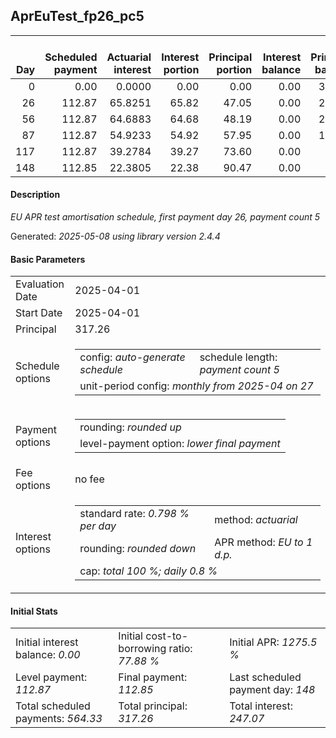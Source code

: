 <h2>AprEuTest_fp26_pc5</h2>
<table>
    <thead style="vertical-align: bottom;">
        <th style="text-align: right;">Day</th>
        <th style="text-align: right;">Scheduled payment</th>
        <th style="text-align: right;">Actuarial interest</th>
        <th style="text-align: right;">Interest portion</th>
        <th style="text-align: right;">Principal portion</th>
        <th style="text-align: right;">Interest balance</th>
        <th style="text-align: right;">Principal balance</th>
        <th style="text-align: right;">Total actuarial interest</th>
        <th style="text-align: right;">Total interest</th>
        <th style="text-align: right;">Total principal</th>
    </thead>
    <tr style="text-align: right;">
        <td class="ci00">0</td>
        <td class="ci01" style="white-space: nowrap;">0.00</td>
        <td class="ci02">0.0000</td>
        <td class="ci03">0.00</td>
        <td class="ci04">0.00</td>
        <td class="ci05">0.00</td>
        <td class="ci06">317.26</td>
        <td class="ci07">0.0000</td>
        <td class="ci08">0.00</td>
        <td class="ci09">0.00</td>
    </tr>
    <tr style="text-align: right;">
        <td class="ci00">26</td>
        <td class="ci01" style="white-space: nowrap;">112.87</td>
        <td class="ci02">65.8251</td>
        <td class="ci03">65.82</td>
        <td class="ci04">47.05</td>
        <td class="ci05">0.00</td>
        <td class="ci06">270.21</td>
        <td class="ci07">65.8251</td>
        <td class="ci08">65.82</td>
        <td class="ci09">47.05</td>
    </tr>
    <tr style="text-align: right;">
        <td class="ci00">56</td>
        <td class="ci01" style="white-space: nowrap;">112.87</td>
        <td class="ci02">64.6883</td>
        <td class="ci03">64.68</td>
        <td class="ci04">48.19</td>
        <td class="ci05">0.00</td>
        <td class="ci06">222.02</td>
        <td class="ci07">130.5134</td>
        <td class="ci08">130.50</td>
        <td class="ci09">95.24</td>
    </tr>
    <tr style="text-align: right;">
        <td class="ci00">87</td>
        <td class="ci01" style="white-space: nowrap;">112.87</td>
        <td class="ci02">54.9233</td>
        <td class="ci03">54.92</td>
        <td class="ci04">57.95</td>
        <td class="ci05">0.00</td>
        <td class="ci06">164.07</td>
        <td class="ci07">185.4367</td>
        <td class="ci08">185.42</td>
        <td class="ci09">153.19</td>
    </tr>
    <tr style="text-align: right;">
        <td class="ci00">117</td>
        <td class="ci01" style="white-space: nowrap;">112.87</td>
        <td class="ci02">39.2784</td>
        <td class="ci03">39.27</td>
        <td class="ci04">73.60</td>
        <td class="ci05">0.00</td>
        <td class="ci06">90.47</td>
        <td class="ci07">224.7150</td>
        <td class="ci08">224.69</td>
        <td class="ci09">226.79</td>
    </tr>
    <tr style="text-align: right;">
        <td class="ci00">148</td>
        <td class="ci01" style="white-space: nowrap;">112.85</td>
        <td class="ci02">22.3805</td>
        <td class="ci03">22.38</td>
        <td class="ci04">90.47</td>
        <td class="ci05">0.00</td>
        <td class="ci06">0.00</td>
        <td class="ci07">247.0955</td>
        <td class="ci08">247.07</td>
        <td class="ci09">317.26</td>
    </tr>
</table>
<h4>Description</h4>
<p><i>EU APR test amortisation schedule, first payment day 26, payment count 5</i></p>
<p>Generated: <i>2025-05-08 using library version 2.4.4</i></p>
<h4>Basic Parameters</h4>
<table>
    <tr>
        <td>Evaluation Date</td>
        <td>2025-04-01</td>
    </tr>
    <tr>
        <td>Start Date</td>
        <td>2025-04-01</td>
    </tr>
    <tr>
        <td>Principal</td>
        <td>317.26</td>
    </tr>
    <tr>
        <td>Schedule options</td>
        <td>
            <table>
                <tr>
                    <td>config: <i>auto-generate schedule</i></td>
                    <td>schedule length: <i><i>payment count</i> 5</i></td>
                </tr>
                <tr>
                    <td colspan="2" style="white-space: nowrap;">unit-period config: <i>monthly from 2025-04 on 27</i></td>
                </tr>
            </table>
        </td>
    </tr>
    <tr>
        <td>Payment options</td>
        <td>
            <table>
                <tr>
                    <td>rounding: <i>rounded up</i></td>
                </tr>
                <tr>
                    <td>level-payment option: <i>lower&nbsp;final&nbsp;payment</i></td>
                </tr>
            </table>
        </td>
    </tr>
    <tr>
        <td>Fee options</td>
        <td>no fee
        </td>
    </tr>
    <tr>
        <td>Interest options</td>
        <td>
            <table>
                <tr>
                    <td>standard rate: <i>0.798 % per day</i></td>
                    <td>method: <i>actuarial</i></td>
                </tr>
                <tr>
                    <td>rounding: <i>rounded down</i></td>
                    <td>APR method: <i>EU to 1 d.p.</i></td>
                </tr>
                <tr>
                    <td colspan="2">cap: <i>total 100 %; daily 0.8 %</td>
                </tr>
            </table>
        </td>
    </tr>
</table>
<h4>Initial Stats</h4>
<table>
    <tr>
        <td>Initial interest balance: <i>0.00</i></td>
        <td>Initial cost-to-borrowing ratio: <i>77.88 %</i></td>
        <td>Initial APR: <i>1275.5 %</i></td>
    </tr>
    <tr>
        <td>Level payment: <i>112.87</i></td>
        <td>Final payment: <i>112.85</i></td>
        <td>Last scheduled payment day: <i>148</i></td>
    </tr>
    <tr>
        <td>Total scheduled payments: <i>564.33</i></td>
        <td>Total principal: <i>317.26</i></td>
        <td>Total interest: <i>247.07</i></td>
    </tr>
</table>